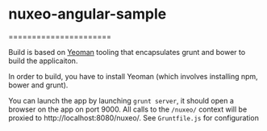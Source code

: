 # nuxeo-angular-sample
======================


Build is based on [Yeoman](http://yeoman.io/) tooling that encapsulates grunt and bower to build the applicaiton.

In order to build, you have to install Yeoman (which involves installing npm, bower and grunt).

You can launch the app by launching `grunt server`, it should open a browser on the app on port 9000. All calls to the `/nuxeo/` context will be proxied to http://localhost:8080/nuxeo/. See `Gruntfile.js` for configuration 
